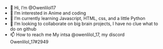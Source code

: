 - 👋 Hi, I’m @Owenlilol17
- 👀 I’m interested in Anime and coding
- 🌱 I’m currently learning Javascript, HTML, css, and a little Python
- 💞️ I’m looking to collaborate on big brain projects, I have no clue what to do on github
- 📫 How to reach me My intsa @owenlilol_17, my discord Owenlilol_17#2949

<!---
Owenlilol17/Owenlilol17 is a ✨ special ✨ repository because its `README.md` (this file) appears on your GitHub profile.
You can click the Preview link to take a look at your changes.
--->
